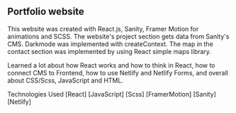 ## Portfolio website

This website was created with React.js, Sanity, Framer Motion for animations and SCSS. The website's project section gets data from Sanity's CMS. Darkmode was implemented with createContext. The map in the contact section was implemented by using React simple maps library. 

Learned a lot about how React works and how to think in React, how to connect CMS to Frontend, how to use Netlify and Netlify Forms, and overall about CSS/Scss, JavaScript and HTML. 

Technologies Used
[React]
[JavaScript]
[Scss]
[FramerMotion]
[Sanity]
[Netlify]
